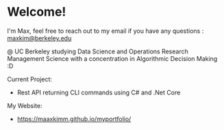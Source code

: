# Welcome!
I'm Max, feel free to reach out to my email if you have any questions : maxkim@berkeley.edu

@ UC Berkeley studying Data Science and Operations Research Management Science with a concentration in Algorithmic Decision Making :D

Current Project:
- Rest API returning CLI commands using C# and .Net Core

My Website: 
- https://maaxkimm.github.io/myportfolio/
